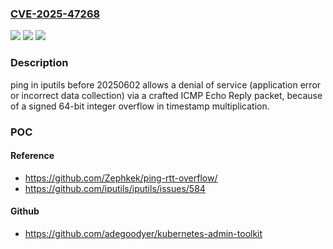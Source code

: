 ### [CVE-2025-47268](https://cve.mitre.org/cgi-bin/cvename.cgi?name=CVE-2025-47268)
![](https://img.shields.io/static/v1?label=Product&message=iputils&color=blue)
![](https://img.shields.io/static/v1?label=Version&message=0%20&color=brightgreen)
![](https://img.shields.io/static/v1?label=Vulnerability&message=CWE-190%20Integer%20Overflow%20or%20Wraparound&color=brightgreen)

### Description

ping in iputils before 20250602 allows a denial of service (application error or incorrect data collection) via a crafted ICMP Echo Reply packet, because of a signed 64-bit integer overflow in timestamp multiplication.

### POC

#### Reference
- https://github.com/Zephkek/ping-rtt-overflow/
- https://github.com/iputils/iputils/issues/584

#### Github
- https://github.com/adegoodyer/kubernetes-admin-toolkit

